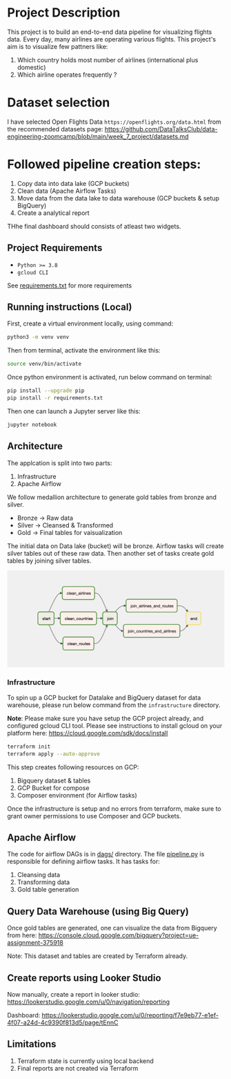 # Project Description
This project is to build an end-to-end data pipeline for visualizing flights data. Every day, many airlines are operating various flights. This project's aim is to visualize few pattners like:
1. Which country holds most number of airlines (international plus domestic)
2. Which airline operates frequently ?

# Dataset selection
I have selected Open Flights Data `https://openflights.org/data.html` from the recommended datasets page: https://github.com/DataTalksClub/data-engineering-zoomcamp/blob/main/week_7_project/datasets.md

# Followed pipeline creation steps:
1. Copy data into data lake (GCP buckets)
2. Clean data (Apache Airflow Tasks)
3. Move data from the data lake to data warehouse (GCP buckets & setup BigQuery)
4. Create a analytical report

THhe final dashboard should consists of atleast two widgets.


## Project Requirements
* `Python >= 3.8`
* `gcloud CLI`

See [requirements.txt](./requirements.txt) for more requirements

## Running instructions (Local)
First, create a virtual environment locally, using command:
```bash
python3 -m venv venv
```

Then from terminal, activate the environment like this:
```bash
source venv/bin/activate
```

Once python environment is activated, run below command on terminal:
```bash
pip install --upgrade pip
pip install -r requirements.txt
```

Then one can launch a Jupyter server like this:
```bash
jupyter notebook
```

## Architecture
The applcation is split into two parts:
1. Infrastructure
2. Apache Airflow

We follow medallion architecture to generate gold tables from bronze and silver. 

* Bronze -> Raw data
* Silver -> Cleansed & Transformed
* Gold -> Final tables for vaisualization

The initial data on Data lake (bucket) will be bronze. Airflow tasks will create silver tables out of these raw data. Then another set of tasks create gold tables by joining silver tables.

![](./task_workflow.png)
### Infrastructure
To spin up a GCP bucket for Datalake and BigQuery dataset for data warehouse, please run below command from the `infrastructure` directory.

**Note**: Please make sure you have setup the GCP project already, and configured gcloud CLI tool. Please see instructions to install gcloud on your platform here: https://cloud.google.com/sdk/docs/install

```bash
terraform init
terraform apply --auto-approve
```
This step creates following resources on GCP:
1. Bigquery dataset & tables
2. GCP Bucket for compose
3. Composer environment (for Airflow tasks)

Once the infrastructure is setup and no errors from terraform, make sure to grant owner permissions to use Composer and GCP buckets.

## Apache Airflow
The code for airflow DAGs is in [dags/](./dags/) directory. The file [pipeline.py](./dags/pipeline.py) is responsible for defining airflow tasks. It has tasks for:
1. Cleansing data
2. Transforming data
3. Gold table generation


## Query Data Warehouse (using Big Query)
Once gold tables are generated, one can visualize the data from Bigquery from here:
https://console.cloud.google.com/bigquery?project=ue-assignment-375918

Note: This dataset and tables are created by Terraform already.

## Create reports using Looker Studio
Now manually, create a report in looker studio: https://lookerstudio.google.com/u/0/navigation/reporting

Dashboard: https://lookerstudio.google.com/u/0/reporting/f7e9eb77-e1ef-4f07-a24d-4c9390f813d5/page/tEnnC


## Limitations
1. Terraform state is currently using local backend
2. Final reports are not created via Terraform
